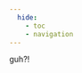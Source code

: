 ```yaml
---
  hide:
    - toc
    - navigation
---
```


<link rel="stylesheet" href="assets/index.css">
<script src="assets/index.js"></script>

<p>guh?!</p>
